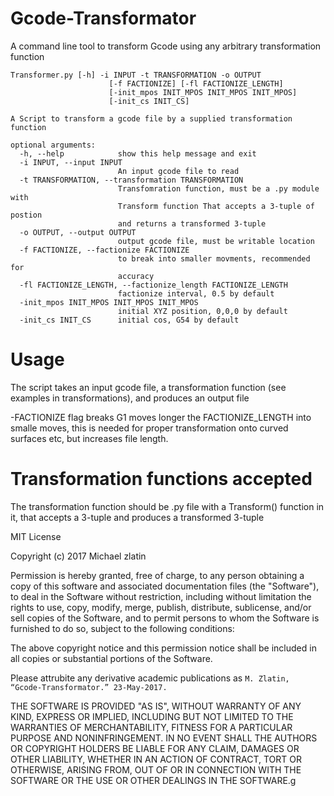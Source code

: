# Gcode-Transformator
A command line tool to transform Gcode using any arbitrary transformation function

	
~~~~hgg
Transformer.py [-h] -i INPUT -t TRANSFORMATION -o OUTPUT
                      [-f FACTIONIZE] [-fl FACTIONIZE_LENGTH]
                      [-init_mpos INIT_MPOS INIT_MPOS INIT_MPOS]
                      [-init_cs INIT_CS]

A Script to transform a gcode file by a supplied transformation
function

optional arguments:
  -h, --help            show this help message and exit
  -i INPUT, --input INPUT
                        An input gcode file to read
  -t TRANSFORMATION, --transformation TRANSFORMATION
                        Transfomration function, must be a .py module with
                        Transform function That accepts a 3-tuple of postion
                        and returns a transformed 3-tuple
  -o OUTPUT, --output OUTPUT
                        output gcode file, must be writable location
  -f FACTIONIZE, --factionize FACTIONIZE
                        to break into smaller movments, recommended for
                        accuracy
  -fl FACTIONIZE_LENGTH, --factionize_length FACTIONIZE_LENGTH
                        factionize interval, 0.5 by default
  -init_mpos INIT_MPOS INIT_MPOS INIT_MPOS
                        initial XYZ position, 0,0,0 by default
  -init_cs INIT_CS      initial cos, G54 by default	
~~~~
# Usage
The script takes an input gcode file, a transformation function (see examples in transformations), and produces an output file

                      
-FACTIONIZE flag breaks G1 moves longer the FACTIONIZE_LENGTH into smalle moves, this is needed for proper transformation onto curved surfaces etc, but increases file length.
# Transformation functions accepted
The transformation function should be .py file with a Transform() function in it, that accepts a 3-tuple and produces a transformed 3-tuple


MIT License

Copyright (c) 2017 Michael zlatin

Permission is hereby granted, free of charge, to any person obtaining a copy of this software and associated documentation files (the "Software"), to deal in the Software without restriction, including without limitation the rights to use, copy, modify, merge, publish, distribute, sublicense, and/or sell copies of the Software, and to permit persons to whom the Software is furnished to do so, subject to the following conditions:

The above copyright notice and this permission notice shall be included in all copies or substantial portions of the Software.

Please attrubite any derivative academic publications as 
`M. Zlatin, “Gcode-Transformator.” 23-May-2017.`

THE SOFTWARE IS PROVIDED "AS IS", WITHOUT WARRANTY OF ANY KIND, EXPRESS OR IMPLIED, INCLUDING BUT NOT LIMITED TO THE WARRANTIES OF MERCHANTABILITY, FITNESS FOR A PARTICULAR PURPOSE AND NONINFRINGEMENT. IN NO EVENT SHALL THE AUTHORS OR COPYRIGHT HOLDERS BE LIABLE FOR ANY CLAIM, DAMAGES OR OTHER LIABILITY, WHETHER IN AN ACTION OF CONTRACT, TORT OR OTHERWISE, ARISING FROM, OUT OF OR IN CONNECTION WITH THE SOFTWARE OR THE USE OR OTHER DEALINGS IN THE SOFTWARE.g
